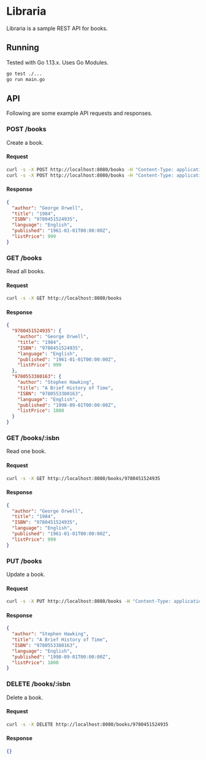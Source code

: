 # Libraria

Libraria is a sample REST API for books.

## Running

Tested with Go 1.13.x. Uses Go Modules.

```bash
go test ./...
go run main.go
```

## API

Following are some example API requests and responses.

### POST /books

Create a book.

#### Request

```bash
curl -s -X POST http://localhost:8080/books -H "Content-Type: application/json" -d "@book_00.json"
curl -s -X POST http://localhost:8080/books -H "Content-Type: application/json" -d "@book_01.json"
```

#### Response

```json
{
  "author": "George Orwell",
  "title": "1984",
  "ISBN": "9780451524935",
  "language": "English",
  "published": "1961-01-01T00:00:00Z",
  "listPrice": 999
}
```

### GET /books

Read all books.

#### Request

```bash
curl -s -X GET http://localhost:8080/books
```

#### Response

```json
{
  "9780451524935": {
    "author": "George Orwell",
    "title": "1984",
    "ISBN": "9780451524935",
    "language": "English",
    "published": "1961-01-01T00:00:00Z",
    "listPrice": 999
  },
  "9780553380163": {
    "author": "Stephen Hawking",
    "title": "A Brief History of Time",
    "ISBN": "9780553380163",
    "language": "English",
    "published": "1998-09-01T00:00:00Z",
    "listPrice": 1800
  }
}
```

### GET /books/:isbn

Read one book.

#### Request

```bash
curl -s -X GET http://localhost:8080/books/9780451524935
```

#### Response

```json
{
  "author": "George Orwell",
  "title": "1984",
  "ISBN": "9780451524935",
  "language": "English",
  "published": "1961-01-01T00:00:00Z",
  "listPrice": 999
}
```

### PUT /books

Update a book.

#### Request

```bash
curl -s -X PUT http://localhost:8080/books -H "Content-Type: application/json" -d "@book_01.json"
```

#### Response

```json
{
  "author": "Stephen Hawking",
  "title": "A Brief History of Time",
  "ISBN": "9780553380163",
  "language": "English",
  "published": "1998-09-01T00:00:00Z",
  "listPrice": 1800
}
```

### DELETE /books/:isbn

Delete a book.

#### Request

```bash
curl -s -X DELETE http://localhost:8080/books/9780451524935
```

#### Response

```json
{}
```
